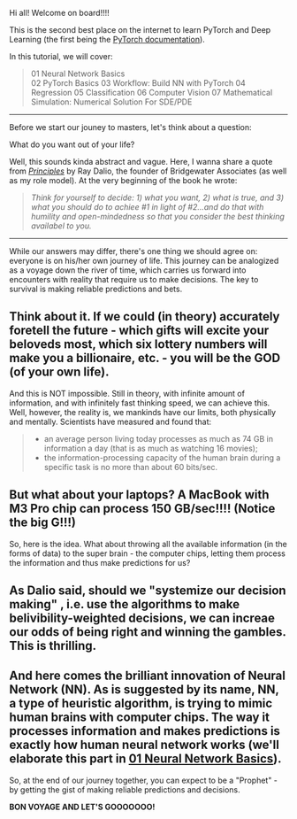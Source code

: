 Hi all! Welcome on board!!!!

This is the second best place on the internet to learn PyTorch and Deep Learning (the first being the [PyTorch documentation](https://pytorch.org/tutorials)). 

In this tutorial, we will cover:
>01 Neural Network Basics    
>02 PyTorch Basics 
>03 Workflow: Build NN with PyTorch
>04 Regression
>05 Classification 
>06 Computer Vision
>07 Mathematical Simulation: Numerical Solution For SDE/PDE
---
Before we start our jouney to masters, let's think about a question:

What do you want out of your life?

Well, this sounds kinda abstract and vague. Here, I wanna share a quote from _[Principles](https://www.principles.com/)_ by Ray Dalio, the founder of Bridgewater Associates (as well as my role model). At the very beginning of the book he wrote:

>_Think for yourself to decide: 1) what you want, 2) what is true, and 3) what you should do to achiee #1 in light of #2...and do that with humility and open-mindedness so that you consider the best thinking availabel to you._
---
While our answers may differ, there's one thing we should agree on: everyone is on his/her own journey of life. This journey can be analogized as a voyage down the river of time, which carries us forward into encounters with reality that require us to make decisions. The key to survival is making reliable predictions and bets.

Think about it. If we could (in theory) accurately foretell the future - which gifts will excite your beloveds most, which six lottery numbers will make you a billionaire, etc. - you will be the GOD (of your own life).
---
And this is NOT impossible. Still in theory, with infinite amount of information, and with infinitely fast thinking speed, we can achieve this. Well, however, the reality is, we mankinds have our limits, both physically and mentally. Scientists have measured and found that:

>- an average person living today processes as much as 74 GB in information a day (that is as much as watching 16 movies);
>- the information-processing capacity of the human brain during a specific task is no more than about 60 bits/sec.

But what about your laptops? A MacBook with M3 Pro chip can process 150 GB/sec!!!! (Notice the big G!!!)
---
So, here is the idea. What about throwing all the available information (in the forms of data) to the super brain - the computer chips, letting them process the information and thus make predictions for us? 

As Dalio said, should we "systemize our decision making" , i.e. use the algorithms to make belivibility-weighted decisions, we can increae our odds of being right and winning the gambles. This is thrilling. 
---
And here comes the brilliant innovation of Neural Network (NN). As is suggested by its name, NN, a type of heuristic algorithm, is trying to mimic human brains with computer chips. The way it processes information and makes predictions is exactly how human neural network works (we'll elaborate this part in [01 Neural Network Basics](...)). 
---
So, at the end of our journey together, you can expect to be a "Prophet" - by getting the gist of making reliable predictions and decisions. 

__BON VOYAGE AND LET'S GOOOOOOO!__